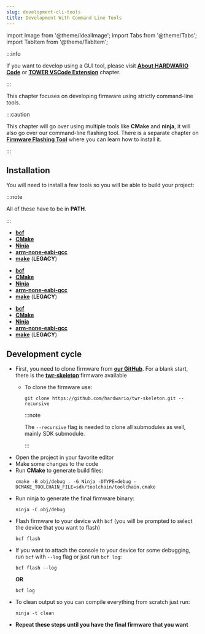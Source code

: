 ```yaml
---
slug: development-cli-tools
title: Development With Command Line Tools
---
```

import Image from '@theme/IdealImage';
import Tabs from '@theme/Tabs';
import TabItem from '@theme/TabItem';

:::info

If you want to develop using a GUI tool, please visit [**About HARDWARIO Code**](./about-hardwario-code.md) or [**TOWER VSCode Extension**](./tower-vscode-extension.md) chapter.

:::

This chapter focuses on developing firmware using strictly command-line tools.

:::caution

This chapter will go over using multiple tools like **CMake** and **ninja**, it will also go over our command-line flashing tool. There is a separate chapter on [**Firmware Flashing Tool**](../command-line-tools/firmware-tool.md) where you can learn how to install it.

:::

## Installation

You will need to install a few tools so you will be able to build your project:

:::note

All of these have to be in **PATH**.

:::

<Tabs groupId="operating-system">
<TabItem value="windows" label="Windows" default>

- [**bcf**](../command-line-tools/firmware-tool.md)
- [**CMake**](https://cmake.org/install/)
- [**Ninja**](https://github.com/ninja-build/ninja/releases)
- [**arm-none-eabi-gcc**](https://mynewt.apache.org/latest/get_started/native_install/cross_tools.html#installing-the-arm-toolchain-for-windows)
- [**make**](https://www.technewstoday.com/install-and-use-make-in-windows/) (**LEGACY**)

</TabItem>
<TabItem value="linux" label="Linux">

- [**bcf**](../command-line-tools/firmware-tool.md)
- [**CMake**](https://cmake.org/install/)
- [**Ninja**](https://github.com/ninja-build/ninja/releases)
- [**arm-none-eabi-gcc**](https://mynewt.apache.org/latest/get_started/native_install/cross_tools.html#installing-the-arm-toolchain-for-linux)
- [**make**](https://linuxhint.com/install-make-ubuntu/) (**LEGACY**)

</TabItem>
<TabItem value="macOS" label="macOS">

- [**bcf**](../command-line-tools/firmware-tool.md)
- [**CMake**](https://cmake.org/install/)
- [**Ninja**](https://github.com/ninja-build/ninja/releases)
- [**arm-none-eabi-gcc**](https://mynewt.apache.org/latest/get_started/native_install/cross_tools.html#installing-the-arm-toolchain-for-mac-os-x)
- [**make**](https://formulae.brew.sh/formula/make) (**LEGACY**)

</TabItem>
</Tabs>

## Development cycle

- First, you need to clone firmware from [**our GitHub**](https://github.com/hardwario). For a blank start, there is the [**twr-skeleton**](https://github.com/hardwario/twr-skeleton) firmware available
  - To clone the firmware use:
    ```
    git clone https://github.com/hardwario/twr-skeleton.git --recursive
    ```
    :::note

    The `--recursive` flag is needed to clone all submodules as well, mainly SDK submodule.

    :::
- Open the project in your favorite editor
- Make some changes to the code
- Run **CMake** to generate build files:
  ```
  cmake -B obj/debug . -G Ninja -DTYPE=debug -DCMAKE_TOOLCHAIN_FILE=sdk/toolchain/toolchain.cmake
  ```
- Run ninja to generate the final firmware binary:
  ```
  ninja -C obj/debug
  ```
- Flash firmware to your device with `bcf` (you will be prompted to select the device that you want to flash)
  ```
  bcf flash
  ```
- If you want to attach the console to your device for some debugging, run `bcf` with `--log` flag or just run `bcf log`:
  ```
  bcf flash --log
  ```
  **OR**
  ```
  bcf log
  ```
- To clean output so you can compile everything from scratch just run:
  ```
  ninja -t clean
  ```
- **Repeat these steps until you have the final firmware that you want**
